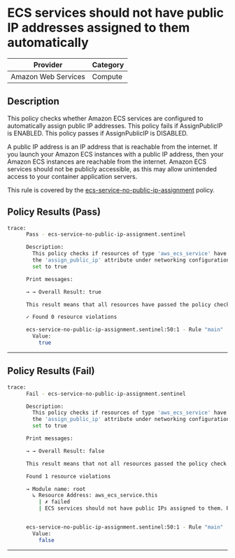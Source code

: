 # ECS services should not have public IP addresses assigned to them automatically

| Provider            | Category     |
|---------------------|--------------|
| Amazon Web Services | Compute      |

## Description

This policy checks whether Amazon ECS services are configured to automatically assign public IP addresses. This policy fails if AssignPublicIP is ENABLED. This policy passes if AssignPublicIP is DISABLED.

A public IP address is an IP address that is reachable from the internet. If you launch your Amazon ECS instances with a public IP address, then your Amazon ECS instances are reachable from the internet. Amazon ECS services should not be publicly accessible, as this may allow unintended access to your container application servers.

This rule is covered by the [ecs-service-no-public-ip-assignment](https://github.com/hashicorp/policy-library-NIST-Policy-Set-for-AWS-Terraform/blob/main/policies/ecs/ecs-service-no-public-ip-assignment.sentinel) policy.

## Policy Results (Pass)
```bash
trace:
      Pass - ecs-service-no-public-ip-assignment.sentinel

      Description:
        This policy checks if resources of type 'aws_ecs_service' have
        the 'assign_public_ip' attribute under networking configuration
        set to true

      Print messages:

      → → Overall Result: true

      This result means that all resources have passed the policy check for the policy ecs-service-no-public-ip-assignment.

      ✓ Found 0 resource violations

      ecs-service-no-public-ip-assignment.sentinel:50:1 - Rule "main"
        Value:
          true
```

---

## Policy Results (Fail)
```bash
trace:
      Fail - ecs-service-no-public-ip-assignment.sentinel

      Description:
        This policy checks if resources of type 'aws_ecs_service' have
        the 'assign_public_ip' attribute under networking configuration
        set to true

      Print messages:

      → → Overall Result: false

      This result means that not all resources passed the policy check and the protected behavior is not allowed for the policy ecs-service-no-public-ip-assignment.

      Found 1 resource violations

      → Module name: root
        ↳ Resource Address: aws_ecs_service.this
          | ✗ failed
          | ECS services should not have public IPs assigned to them. Refer to https://docs.aws.amazon.com/securityhub/latest/userguide/ecs-controls.html#ecs-2 for more details


      ecs-service-no-public-ip-assignment.sentinel:50:1 - Rule "main"
        Value:
          false
```

---